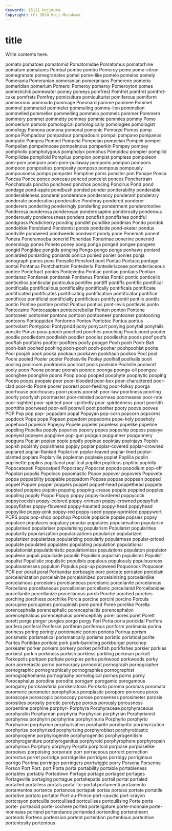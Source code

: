 ```yaml
---
Keywords: 15111 kojimura
Copyright: (C) 2024 Koji Murakami
---
```


# title

Write contents here.



pomato pomatoes pomatomid Pomatomidae Pomatomus pomatorhine pomatum pomatums Pombal pombe
pombo Pomcroy pome pome-citron pomegranate pomegranates pomel pome-like pomelo pomelos
pomely Pomerania Pomeranian pomeranian pomeranians Pomerene pomeria pomeridian pomerium Pomerol
Pomeroy pomeroy Pomeroyton pomes pomeshchik pomewater pomey pomeys pomfrest Pomfret
pomfret pomfret-cake pomfrets Pomfrey pomiculture pomiculturist pomiferous pomiform pomivorous pommado
pommage Pommard pomme pommee Pommel pommel pommeled pommeler pommeling pomme-lion
pommelion pommelled pommeller pommelling pommelo pommels pommer Pommern pommery pommet
pommetty pommey pommie pommies pommy Pomo pomoerium pomolo pomological pomologically
pomologies pomologist pomology Pomona pomona pomonal pomonic Pomorze Pomos pomp
pompa Pompadour pompadour pompadours pompal pompano pompanos pompatic Pompea Pompei
Pompeia Pompeian pompeian Pompeii pompeii Pompeiian pompelmoose pompelmous pomperkin Pompey
pompey pompholix pompholygous pompholyx pomphus Pompidou pompier pompilid Pompilidae pompiloid
Pompilus pompion pompist pompless pompoleon pom-pom pompom pom-pom-pullaway pompoms pompon
pompons pompoon pomposities pomposity pomposo pompous pompously pompousness pomps pompster
Pomptine poms pomster pon Ponape Ponca Poncas Ponce ponce ponceau
ponced poncelet ponces Ponchartrain Ponchatoula poncho ponchoed ponchos poncing Poncirus
Pond pond pondage pond-apple pondbush ponded ponder ponderability ponderable ponderableness
ponderal ponderance ponderancy ponderant ponderary ponderate ponderation ponderative Ponderay pondered
ponderer ponderers pondering ponderingly ponderling ponderment ponderomotive Ponderosa ponderosa ponderosae
ponderosapine ponderosity ponderous ponderously ponderousness ponders pondfish pondfishes pondful pondgrass
Pondicherry ponding pondlet pondlike pondman Pondo pondok pondokkie Pondoland Pondomisi
ponds pondside pond-skater pondus pondville pondweed pondweeds pondwort pondy pone
Ponemah ponent Ponera Poneramoeba ponerid Poneridae Ponerinae ponerine poneroid ponerology
pones Poneto poney pong ponga ponged pongee pongees pongid Pongidae
pongids ponging Pongo pongo pongs ponhaws poniard poniarded poniarding poniards
ponica ponied ponier ponies ponja ponograph ponos pons Ponselle Ponsford
pont Pontac Pontacq pontage pontal Pontanus Pontchartrain Pontederia Pontederiaceae pontederiaceous
pontee Pontefract pontes Pontevedra Pontiac pontiac pontiacs Pontian pontianac Pontianak
pontianak Pontianus Pontias Pontic pontic ponticello ponticellos ponticular ponticulus pontifex
pontiff pontiffs pontific pontifical pontificalia pontificalibus pontificality pontifically pontificals pontificate
pontificated pontificates pontificating pontification pontificator pontifice pontifices pontificial pontificially pontificious
pontify pontil pontile pontils pontin Pontine pontine pontist Pontius pontius
pont-levis pontlevis ponto Pontocaine Pontocaspian pontocerebellar Ponton ponton Pontone pontoneer
pontonier pontons pontoon pontooneer pontooner pontooning pontoons Pontoppidan Pontormo Pontos
Pontotoc Pontus pontus pontvolant Pontypool Pontypridd pony ponycart ponying ponytail
ponytails ponzite Ponzo pooa pooch pooched pooches pooching Poock pood
pooder poodle poodledom poodleish poodler poodles poodleship poods poof poofs
pooftah pooftahs poofter poofters poofy poogye Pooh pooh Pooh-Bah pooh-bah
poohed poohing pooh-pooh pooh-pooher poohpoohist poohs Pooi poojah pook pooka
pookaun pookawn pookhaun pookoo Pool pool Poole pooled Pooler pooler
Poolesville Pooley poolhall poolhalls pooli pooling poolroom poolrooms poolroot pools
poolside Poolville poolwort pooly poon Poona poonac poonah poonce poonga
poonga-oil poongee poonghee poonghie poons Poop poop pooped poophyte poophytic
pooping Poopo poops poopsie poor poor-blooded poor-box poor-charactered poor-clad poor-do
Poore poorer poorest poor-feeding poor-folksy poorga poorhouse poorhouses poori pooris
poorish poor-law poorliness poorling poorly poorlyish poormaster poor-minded poorness poornesses
poor-rate poor-sighted poor-spirited poor-spiritedly poor-spiritedness poort poortith poortiths poorweed poor-will
poorwill poot poother pooty poove pooves POP Pop pop pop-
popadam popal Popayan pop-corn popcorn popcorns popdock Pope pope Popean
popedom popedoms pope-holy popeholy popehood popeism Popejoy Popele popeler popeless
popelike popeline popeling Popelka popely poperies popery popes popeship popess
popeye popeyed popeyes popglove pop-gun popgun popgunner popgunnery popguns Popian
popian popie popify popinac popinjay popinjays Popish popish popishly popishness
popjoy poplar poplar-covered poplar-crowned poplared poplar-flanked Poplarism poplar-leaved poplar-lined poplar-planted
poplars Poplarville popleman poplesie poplet Poplilia poplin poplinette poplins poplitaeal
popliteal poplitei popliteus poplitic poplolly Popocatepetl Popocatpetl Popocracy Popocrat popode
popodium pop-off Popolari popolis Popoloco popomastic Popov popover popovers Popovets
poppa poppability poppable poppadom Poppas poppas poppean popped poppel Popper
popper poppers poppet poppet-head poppethead poppets poppied poppies poppin popping
popping-crease popple poppled popples poppling popply Poppo Poppy poppy poppy-bordered
poppycock poppycockish poppy-colored poppy-crimson poppy-crowned poppyfish poppyfishes poppy-flowered poppy-haunted poppy-head
poppyhead poppylike poppy-pink poppy-red poppy-seed poppy-sprinkled poppywort POPS pops pop-shop
popshop Popsicle popsicle popsie popsies popsy populace populaces populacy popular
populares popularisation popularise popularised populariser popularising popularism Popularist popularities popularity
popularization popularizations popularize popularized popularizer popularizes popularizing popularly popularness popular-priced
populate populated populates populating population populational populationist populationistic populationless populations
populaton populator populeon populi populicide populin Populism populism populisms Populist
populist Populistic populistic populists populous populously populousness populousnesses populum Populus
pop-up popweed Poquonock Poquoson POR por porail poral Porbandar porbeagle
porc porcate porcated porcelain porcelainization porcelainize porcelainized porcelainizing porcelainlike porcelainous
porcelains porcelaneous porcelanic porcelanite porcelanous Porcellana porcellaneous porcellanian porcellanic porcellanid
Porcellanidae porcellanite porcellanize porcellanous porch Porche porched porches porching porchless
porchlike Porcia porcine porcini porcino Porcula porcupine porcupines porcupinish pore
pored Poree porelike Porella porencephalia porencephalic porencephalitis porencephalon porencephalous porencephalus
porencephaly porer pores poret Porett porett porge porger porgies porgo
porgy Pori Poria poria poricidal Porifera porifera poriferal Poriferan poriferan
poriferous poriform porimania porina poriness poring poringly poriomanic porion porions
Porirua porism porismatic porismatical porismatically porisms poristic poristical porite Porites
Poritidae poritoid pork pork-barreling porkburger porkchop porkeater porker porkers porkery
porket porkfish porkfishes porkier porkies porkiest porkin porkiness porkish porkless
porkling porkman porkolt Porkopolis porkpen porkpie porkpies porks porkwood porkwoods
porky porn pornerastic porno pornocracy pornocrat pornograph pornographer pornographic pornographically
pornographies pornographist pornographomania pornography pornological pornos porns porny Porocephalus porodine
porodite porogam porogamic porogamous porogamy porokaiwhiria porokeratosis Porokoto poroma poromas
poromata poromeric porometer porophyllous poroplastic poroporo pororoca poros poroscope poroscopic
poroscopy porose poroseness porosimeter porosis porosities porosity porotic porotype porous
porously porousness porpentine porphine porphyr- Porphyra Porphyraceae porphyraceous porphyratin Porphyrean
porphyria Porphyrian porphyrian Porphyrianist porphyries porphyrin porphyrine porphyrinuria Porphyrio porphyrio
Porphyrion porphyrion porphyrisation porphyrite porphyritic porphyrization porphyrize porphyrized porphyrizing porphyroblast
porphyroblastic porphyrogene porphyrogenite porphyrogenitic porphyrogenitism porphyrogeniture porphyrogenitus porphyroid porphyrophore porphyropsin
porphyrous Porphyry porphyry Porpita porpitoid porpoise porpoiselike porpoises porpoising porporate
porr porraceous porrect porrection porrectus porret porridge porridgelike porridges porridgy
porriginous porrigo Porrima porringer porringers porriwiggle porry Porsena Porsenna Porson
Port Port. port Porta porta portability portable portableness portables portably
Portadown Portage portage portaged portages Portageville portaging portague portahepatis portail
portal portaled portalled portalless portals portal-to-portal portamenti portamento portamentos portance
portances portapak portas portass portate portatile portative portato portator Port-au-Prince
port-caustic port-crayon portcrayon portcullis portcullised portcullises portcullising Porte porte porte-
porteacid porte-cochere ported porteligature porte-monnaie porte-monnaies portend portendance portended portending
portendment portends Porteno portension portent portention portentious portentive portentosity portentous
